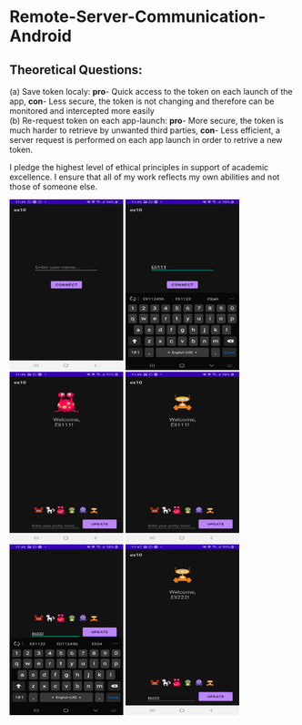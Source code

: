 # Remote-Server-Communication-Android

## Theoretical Questions:
(a) Save token localy: <strong>pro</strong>- Quick access to the token on each launch of the app, 
                       <strong>con</strong>- Less secure, the token is not changing and therefore can be monitored and intercepted more easily<br/>
(b) Re-request token on each app-launch: <strong>pro</strong>- More secure, the token is much harder to retrieve by unwanted third parties, 
                                         <strong>con</strong>- Less efficient, a server request is performed on each app launch in order to retrive a new token.


I pledge the highest level of ethical principles in support of academic excellence. I ensure that all of my work reflects my own abilities and not those of someone else.

<img src="./img1.png" width="200" height="300"/>

<img src="./img2.png" width="200" height="300"/>

<img src="./img3.png" width="200" height="300"/>

<img src="./img4.png" width="200" height="300"/>

<img src="./img5.png" width="200" height="300"/>

<img src="./img6.png" width="200" height="300"/>

